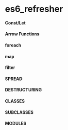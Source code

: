 # es6_refresher
#### Const/Let
#### Arrow Functions
#### foreach
#### map
#### filter
#### SPREAD
#### DESTRUCTURING
#### CLASSES
#### SUBCLASSES
#### MODULES

